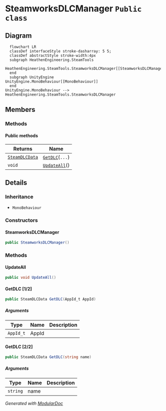 # SteamworksDLCManager `Public class`

## Diagram
```mermaid
  flowchart LR
  classDef interfaceStyle stroke-dasharray: 5 5;
  classDef abstractStyle stroke-width:4px
  subgraph HeathenEngineering.SteamTools
  HeathenEngineering.SteamTools.SteamworksDLCManager[[SteamworksDLCManager]]
  end
  subgraph UnityEngine
UnityEngine.MonoBehaviour[[MonoBehaviour]]
  end
UnityEngine.MonoBehaviour --> HeathenEngineering.SteamTools.SteamworksDLCManager
```

## Members
### Methods
#### Public  methods
| Returns | Name |
| --- | --- |
| [`SteamDLCData`](./heathenengineeringsteamtools-SteamDLCData) | [`GetDLC`](#getdlc-12)(`...`) |
| `void` | [`UpdateAll`](#updateall)() |

## Details
### Inheritance
 - `MonoBehaviour`

### Constructors
#### SteamworksDLCManager
```csharp
public SteamworksDLCManager()
```

### Methods
#### UpdateAll
```csharp
public void UpdateAll()
```

#### GetDLC [1/2]
```csharp
public SteamDLCData GetDLC(AppId_t AppId)
```
##### Arguments
| Type | Name | Description |
| --- | --- | --- |
| `AppId_t` | AppId |   |

#### GetDLC [2/2]
```csharp
public SteamDLCData GetDLC(string name)
```
##### Arguments
| Type | Name | Description |
| --- | --- | --- |
| `string` | name |   |

*Generated with* [*ModularDoc*](https://github.com/hailstorm75/ModularDoc)
